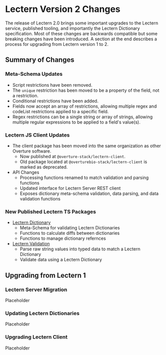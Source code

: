 # Lectern Version 2 Changes

The release of Lectern 2.0 brings some important upgrades to the Lectern service, published tooling, and importantly the Lectern Dictionary specification. Most of these changes are backwards compatible but some breaking changes have been introduced. A section at the end describes a process for upgrading from Lectern version 1 to 2.

## Summary of Changes

### Meta-Schema Updates

- Script restrictions have been removed.
- The `unique` restriction has been moved to be a property of the field, not a restriction.
- Conditional restrictions have been added.
- Fields now accept an array of restrictions, allowing multiple regex and codeList restrictions applied to a specific field.
- Regex restrictions can be a single string or array of strings, allowing multiple regular expressions to be applied to a field's value(s).

### Lectern JS Client Updates

- The client package has been moved into the same organization as other Overture software.
  - Now published at `@overture-stack/lectern-client`.
  - Old package located at `@overturebio-stack/lectern-client` is marked as deprecated.
- API Changes
  - Processing functions renamed to match validation and parsing functions
  - Updated interface for Lectern Server REST client
  - Exposes dictionary meta-schema validation, data parsing, and data validation functions


### New Published Lectern TS Packages

- [Lectern Dictionary](../packages/dictionary/)
  - Meta-Schema for validating Lectern Dictionaries
  - Functions to calculate diffs between dictionaries
  - Functions to manage dictionary refernces
- [Lectern Validation](../packages/validation/)
  - Parse raw string values into typed data to match a Lectern Dictionary
  - Validate data using a Lectern Dictionary

## Upgrading from Lectern 1

### Lectern Server Migration

Placeholder

### Updating Lectern Dictionaries

Placeholder

### Upgrading Lectern Client

Placeholder
